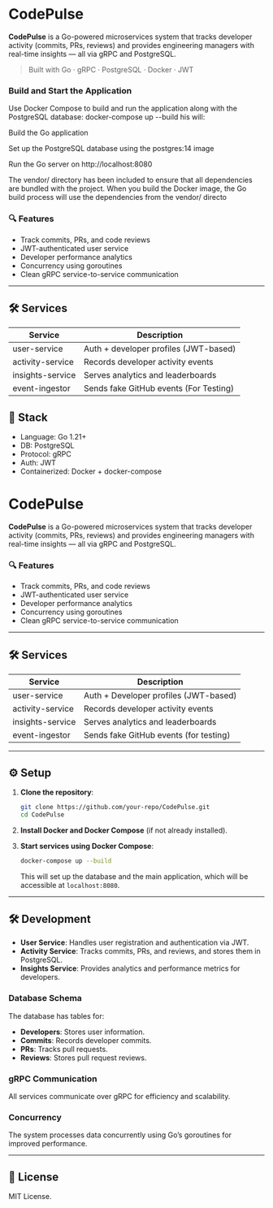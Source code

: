 # CodePulse

**CodePulse** is a Go-powered microservices system that tracks developer activity (commits, PRs, reviews) and provides engineering managers with real-time insights — all via gRPC and PostgreSQL.

> Built with Go · gRPC · PostgreSQL · Docker · JWT

### Build and Start the Application

Use Docker Compose to build and run the application along with the PostgreSQL database:
docker-compose up --build
his will:

Build the Go application

Set up the PostgreSQL database using the postgres:14 image

Run the Go server on http://localhost:8080

The vendor/ directory has been included to ensure that all dependencies are bundled with the project. When you build the Docker image, the Go build process will use the dependencies from the vendor/ directo

### 🔍 Features

- Track commits, PRs, and code reviews
- JWT-authenticated user service
- Developer performance analytics
- Concurrency using goroutines
- Clean gRPC service-to-service communication

---

## 🛠 Services

| Service          | Description                            |
| ---------------- | -------------------------------------- |
| user-service     | Auth + developer profiles (JWT-based)  |
| activity-service | Records developer activity events      |
| insights-service | Serves analytics and leaderboards      |
| event-ingestor   | Sends fake GitHub events (For Testing) |

## 🚀 Stack

- Language: Go 1.21+
- DB: PostgreSQL
- Protocol: gRPC
- Auth: JWT
- Containerized: Docker + docker-compose

# CodePulse

**CodePulse** is a Go-powered microservices system that tracks developer activity (commits, PRs, reviews) and provides engineering managers with real-time insights — all via gRPC and PostgreSQL.

### 🔍 Features

- Track commits, PRs, and code reviews
- JWT-authenticated user service
- Developer performance analytics
- Concurrency using goroutines
- Clean gRPC service-to-service communication

---

## 🛠 Services

| Service          | Description                            |
| ---------------- | -------------------------------------- |
| user-service     | Auth + Developer profiles (JWT-based)  |
| activity-service | Records developer activity events      |
| insights-service | Serves analytics and leaderboards      |
| event-ingestor   | Sends fake GitHub events (for testing) |

---

## ⚙️ Setup

1. **Clone the repository**:

   ```bash
   git clone https://github.com/your-repo/CodePulse.git
   cd CodePulse
   ```

2. **Install Docker and Docker Compose** (if not already installed).

3. **Start services using Docker Compose**:

   ```bash
   docker-compose up --build
   ```

   This will set up the database and the main application, which will be accessible at `localhost:8080`.

---

## 🛠 Development

- **User Service**: Handles user registration and authentication via JWT.
- **Activity Service**: Tracks commits, PRs, and reviews, and stores them in PostgreSQL.
- **Insights Service**: Provides analytics and performance metrics for developers.

### Database Schema

The database has tables for:

- **Developers**: Stores user information.
- **Commits**: Records developer commits.
- **PRs**: Tracks pull requests.
- **Reviews**: Stores pull request reviews.

### gRPC Communication

All services communicate over gRPC for efficiency and scalability.

### Concurrency

The system processes data concurrently using Go’s goroutines for improved performance.

---

## 📝 License

MIT License.
